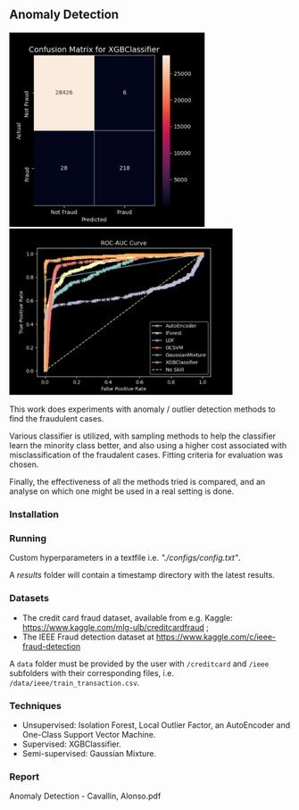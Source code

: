 ## Anomaly Detection
<img src="https://github.com/j1nma/anomaly-detection/blob/master/docs/images/XGB_confusion_matrix.png?raw=true" width="350"/>  <img src="https://github.com/j1nma/anomaly-detection/blob/master/docs/images/roc-auc-curve.png?raw=true" width="400"/>

This work does experiments with anomaly / outlier detection methods to find the fraudulent cases. 

Various classifier is utilized, with sampling methods to help the classifier learn the minority class better, and also using a higher cost associated with misclassification of the fraudalent cases. Fitting criteria for evaluation was chosen.

Finally, the effectiveness of all the methods tried is compared, and an analyse on which one might be used in a real setting is done.

### Installation

### Running

Custom hyperparameters in a textfile i.e. _"./configs/config.txt"_.


A _results_ folder will contain a timestamp directory with the latest results.

### Datasets
* The credit card fraud dataset, available from e.g. Kaggle: https://www.kaggle.com/mlg-ulb/creditcardfraud ;
* The IEEE Fraud detection dataset at https://www.kaggle.com/c/ieee-fraud-detection

A ```data``` folder must be provided by the user with ```/creditcard``` and ```/ieee``` subfolders with their
corresponding files, i.e. ```/data/ieee/train_transaction.csv```.

### Techniques
* Unsupervised: Isolation Forest, Local Outlier Factor, an AutoEncoder and One-Class Support Vector Machine.
* Supervised: XGBClassifier.
* Semi-supervised: Gaussian Mixture.

### Report
Anomaly Detection - Cavallin, Alonso.pdf